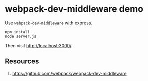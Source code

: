 webpack-dev-middleware demo
===========================

Use `webpack-dev-middleware` with express.

```
npm install
node server.js
```

Then visit <http://localhost:3000/>.

Resources
---------

1. https://github.com/webpack/webpack-dev-middleware